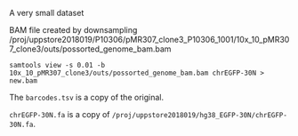 A very small dataset

BAM file created by downsampling /proj/uppstore2018019/P10306/pMR307_clone3_P10306_1001/10x_10_pMR307_clone3/outs/possorted_genome_bam.bam


    samtools view -s 0.01 -b 10x_10_pMR307_clone3/outs/possorted_genome_bam.bam chrEGFP-30N > new.bam

The `barcodes.tsv` is a copy of the original.

`chrEGFP-30N.fa` is a copy of `/proj/uppstore2018019/hg38_EGFP-30N/chrEGFP-30N.fa`.
